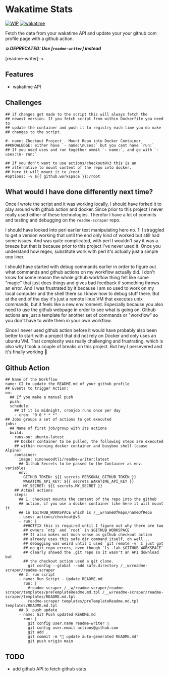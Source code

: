 # Wakatime Stats

[![WIP](https://img.shields.io/badge/status-wip-red)](https://img.shields.io/badge/status-wip-red)
[![wakatime](https://wakatime.com/badge/user/173067c8-7ded-4cfb-8605-b3032659c00c/project/b4396c85-9a02-4fd4-8228-1ef7a4d6d378.svg)](https://wakatime.com/badge/user/173067c8-7ded-4cfb-8605-b3032659c00c/project/b4396c85-9a02-4fd4-8228-1ef7a4d6d378)

Fetch the data from your wakatime API and update your your github.com profile page with a github action.

***💥 DEPRECATED: Use [`readme-writer`] instead***

[readme-writer]: <

## Features

* wakatime API

## Challenges

```
## if changes get made to the script this will always fetch the
## newest version. If you fetch script from within Dockerfile you need to
## update the container and push it to registry each time you do make
## changes to the script.

#- name: Checkout Project - Mount Repo into Docker Container
##KNOWLEDGE: either have `- name:\nuses:` but you cant have `run:`
## If you need uses and run together ommit `- name:`, and go with `- uses:\n- run:`

## If you don't want to use actions/checkout@v3 this is an
## alternative to mount content of the repo into docker.
## here it will mount it to /root
#options: -v ${{ github.workspace }}:/root
```

## What would I have done differently next time?

Once I wrote the script and it was working locally, I should have forked it to play around with github action and docker. Since prior to this project I never really used either of these technologies. Therefor I have a lot of commits and testing and debugging on the `readme-scraper` repo.

I should have looked into perl earlier text manipulating hero no. 1! I struggled to get a version working that until the end only kind of worked but still had some issues. And was quite complicated, with perl I wouldn't say it was a breeze but that is because prior to this project I've never used it. Once you understand how regex, substitute work with perl it's actually just a simple one liner.

I should have started with debug commands earlier in order to figure out what commands and github actions on my workflow actually did. I don't know for some reason the whole github workflow thing felt like some "magic" that just does things and gives bad feedback if something throws an error. And I was frustrated by it because I am so used to work on my local computer and the shell there so I know how to debug stuff there. But at the end of the day it's just a remote linux VM that executes unix commands, but it feels like a new environment. Especially because you also need to use the github webpage in order to see what is going on. Github actions are just a template for another set of commands or "workflow" so you don't have to write them in your own workflow.

Since I never used github action before it would have probably also been better to start with a project that did not rely on Docker and only uses an ubuntu VM. That complexity was really challenging and frustrating, which is also why I took a couple of breaks on this project. But hey I persevered and it's finally working 🎉

## Github Action

```
## Name of the Workflow
name: CI to update the README.md of your github profile
## Events to trigger Action:
on:
  ## If you make a manual push
  push:
  schedule:
    ## If it is midnight, cronjob runs once per day
    - cron: "0 0 * * *"
## Jobs groups a set of actions to get executed
jobs:
  ## Name of first job/group with its actions
  build:
    runs-on: ubuntu-latest
    ## Docker container to be pulled, the following steps are executed
    ## within running docker container and busybox shell (cause Alpine)
    container:
      image: simonwoodtli/readme-writer:latest
      ## Github Secrets to be passed to the Container as env. variables
      env:
        GITHUB_TOKEN: ${{ secrets.PERSONAL_GITHUB_TOKEN }}
        WAKATIME_API_KEY: ${{ secrets.WAKATIME_API_KEY }}
        MY_SECRET: ${{ secrets.MY_SECRET }}
    ## Actual actions
    steps:
      ## 1. checkout mounts the content of the repo into the github
      ## action, if you use a docker container like here it will mount it
      ## in $GITHUB_WORKSPACE which is /__w/nameOfRepo/nameOfRepo
      - uses: actions/checkout@v3
      - run: |
        ##HOTFIX this is required until I figure out why there are two
        ## owners `ntp` and `root` in $GITHUB_WORKSPACE
        ## It also makes not much sense as github checkout action
        ## already uses this safe.dir command itself, oh well...
        ## debugging was weird until I used `git remote -v` I just got
        ## no git repo errors, even though `ls -lah $GITHUB_WORKSPACE`
        ## clearly showed the .git repo so it wasn't an API download but
        ## the checkout action used a git clone.
          git config --global --add safe.directory /__w/readme-scraper/readme-scraper
      ## 2. run script
      - name: Run Script - Update README.md
        run: |
          #readme-scraper /__w/readme-scraper/readme-scraper/templates/preTemplateReadme.md.tpl /__w/readme-scraper/readme-scraper/templates/README.md.tpl
          readme-scraper templates/preTemplateReadme.md.tpl templates/README.md.tpl
      ## 3. push update
      - name: Git Push updated README.md
        run: |
          git config user.name readme-writer 🤖
          git config user.email actions@github.com
          git add .
          git commit -m "📝 update auto-generated README.md"
          git push origin main
```

## TODO

* add github API to fetch github stats
